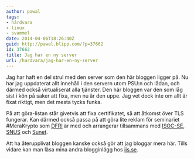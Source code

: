 ```yaml
---
author: pawal
tags:
- hårdvara
- linux
- svammel
date: 2014-04-06T18:26:40Z
guid: http://pawal.blipp.com/?p=37662
id: 37662
title: Jag har en ny server
url: /hardvara/jag-har-en-ny-server
---
```


Jag har haft en del strul med den server som den här bloggen ligger
på. Nu har jag uppdaterat allt innehåll i den servern utom PSU:n och
lådan, och därmed också virtualiserat alla tjänster. Den här bloggen
var den som låg sist i kön på saker att fixa, men nu är den uppe. Jag
vet dock inte om allt är fixat riktigt, men det mesta tycks funka.

På att göra-listan står givetvis att fixa certifikatet, så att åtkomst
över TLS fungerar. Kan därmed också passa på att göra lite reklam för
seminariet #MeraKrypto som <a href="https://www.dfri.se/">DFRI</a> är
med och arrangerar tillsammans med <a
href="http://isoc.se/">ISOC-SE</a>, <a
href="http://www.snus.se/">SNUS</a> och <a
href="http://www.sunet.se/">Sunet</a>.

Att ha återupplivat bloggen kanske också gör att jag bloggar mera
här. Tills vidare kan man läsa mina andra blogginlägg hos <a
href="https://www.iis.se/bloggare/pawal/">iis.se</a>.